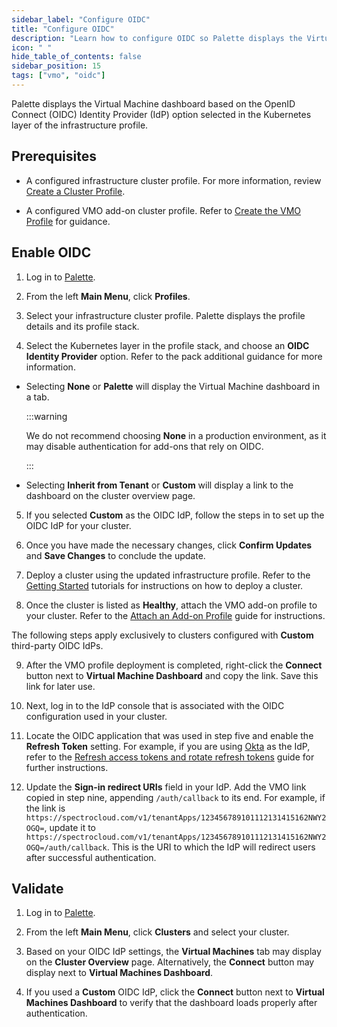 ```yaml
---
sidebar_label: "Configure OIDC"
title: "Configure OIDC"
description: "Learn how to configure OIDC so Palette displays the Virtual Machine Dashboard."
icon: " "
hide_table_of_contents: false
sidebar_position: 15
tags: ["vmo", "oidc"]
---
```


Palette displays the Virtual Machine dashboard based on the OpenID Connect (OIDC) Identity Provider (IdP) option
selected in the Kubernetes layer of the infrastructure profile.

## Prerequisites

- A configured infrastructure cluster profile. For more information, review
  [Create a Cluster Profile](../../profiles/cluster-profiles/create-cluster-profiles/create-cluster-profiles.md).

- A configured VMO add-on cluster profile. Refer to [Create the VMO Profile](../create-vmo-profile.md) for guidance.

## Enable OIDC

1. Log in to [Palette](https://console.spectrocloud.com/).

2. From the left **Main Menu**, click **Profiles**.

3. Select your infrastructure cluster profile. Palette displays the profile details and its profile stack.

<!-- prettier-ignore-start -->

4. Select the Kubernetes layer in the profile stack, and choose an **OIDC Identity Provider** option. Refer to the <VersionedLink text="Palette eXtended Kubernetes (PXK)" url="/integrations/packs/?pack=kubernetes&tab=custom" /> pack additional guidance for more information.

<!-- prettier-ignore-end -->

- Selecting **None** or **Palette** will display the Virtual Machine dashboard in a tab.

  :::warning

  We do not recommend choosing **None** in a production environment, as it may disable authentication for add-ons that
  rely on OIDC.

  :::

- Selecting **Inherit from Tenant** or **Custom** will display a link to the dashboard on the cluster overview page.

5. If you selected **Custom** as the OIDC IdP, follow the steps in <VersionedLink
     text="Configure Custom OIDC"
     url="/integrations/packs/?pack=kubernetes#configure-custom-oidc"
   /> to set up the OIDC IdP for your cluster.

6. Once you have made the necessary changes, click **Confirm Updates** and **Save Changes** to conclude the update.

7. Deploy a cluster using the updated infrastructure profile. Refer to the [Getting Started](/getting-started/)
   tutorials for instructions on how to deploy a cluster.

8. Once the cluster is listed as **Healthy**, attach the VMO add-on profile to your cluster. Refer to the
   [Attach an Add-on Profile](../../clusters/imported-clusters/attach-add-on-profile.md) guide for instructions.

The following steps apply exclusively to clusters configured with **Custom** third-party OIDC IdPs.

9. After the VMO profile deployment is completed, right-click the **Connect** button next to **Virtual Machine
   Dashboard** and copy the link. Save this link for later use.

10. Next, log in to the IdP console that is associated with the OIDC configuration used in your cluster.

11. Locate the OIDC application that was used in step five and enable the **Refresh Token** setting. For example, if you
    are using [Okta](https://www.okta.com) as the IdP, refer to the
    [Refresh access tokens and rotate refresh tokens](https://developer.okta.com/docs/guides/refresh-tokens/main/) guide
    for further instructions.

12. Update the **Sign-in redirect URIs** field in your IdP. Add the VMO link copied in step nine, appending
    `/auth/callback` to its end. For example, if the link is
    `https://spectrocloud.com/v1/tenantApps/123456789101112131415162NWY2OGQ=`, update it to
    `https://spectrocloud.com/v1/tenantApps/123456789101112131415162NWY2OGQ=/auth/callback`. This is the URI to which
    the IdP will redirect users after successful authentication.

## Validate

1. Log in to [Palette](https://console.spectrocloud.com/).

2. From the left **Main Menu**, click **Clusters** and select your cluster.

3. Based on your OIDC IdP settings, the **Virtual Machines** tab may display on the **Cluster Overview** page.
   Alternatively, the **Connect** button may display next to **Virtual Machines Dashboard**.

4. If you used a **Custom** OIDC IdP, click the **Connect** button next to **Virtual Machines Dashboard** to verify that
   the dashboard loads properly after authentication.

